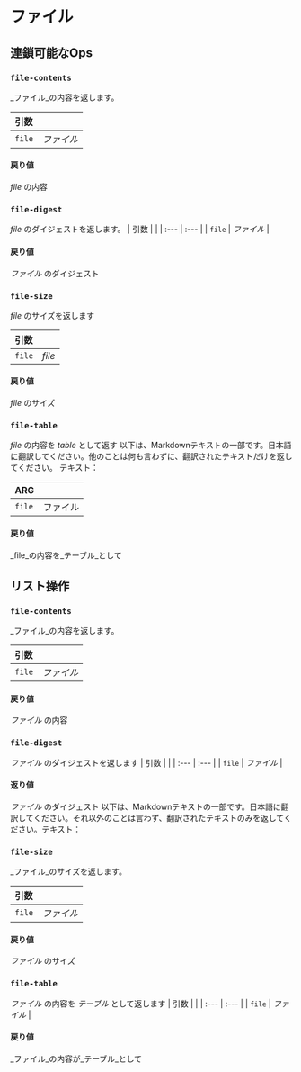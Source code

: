 # ファイル

## 連鎖可能なOps
<h3 id="file-contents"><code>file-contents</code></h3>

_ファイル_の内容を返します。

| 引数 |  |
| :--- | :--- |
| `file` | _ファイル_ |
#### 戻り値
_file_ の内容

<h3 id="file-digest"><code>file-digest</code></h3>

_file_ のダイジェストを返します。
| 引数 |  |
| :--- | :--- |
| `file` | _ファイル_ |

#### 戻り値
_ファイル_ のダイジェスト
<h3 id="file-size"><code>file-size</code></h3>

_file_ のサイズを返します

| 引数 |  |
| :--- | :--- |
| `file` | _file_ |
#### 戻り値
_file_ のサイズ

<h3 id="file-table"><code>file-table</code></h3>

_file_ の内容を _table_ として返す
以下は、Markdownテキストの一部です。日本語に翻訳してください。他のことは何も言わずに、翻訳されたテキストだけを返してください。 テキスト：

| ARG |  |
| :--- | :--- |
| `file` | ファイル |

#### 戻り値
_file_の内容を_テーブル_として
## リスト操作
<h3 id="file-contents"><code>file-contents</code></h3>

_ファイル_の内容を返します。

| 引数 |  |
| :--- | :--- |
| `file` | _ファイル_ |
#### 戻り値
_ファイル_ の内容

<h3 id="file-digest"><code>file-digest</code></h3>

_ファイル_ のダイジェストを返します
| 引数 |  |
| :--- | :--- |
| `file` |  _ファイル_ |

#### 返り値
_ファイル_ のダイジェスト
以下は、Markdownテキストの一部です。日本語に翻訳してください。それ以外のことは言わず、翻訳されたテキストのみを返してください。テキスト：

<h3 id="file-size"><code>file-size</code></h3>

_ファイル_のサイズを返します。

| 引数 |  |
| :--- | :--- |
| `file` | _ファイル_ |
#### 戻り値
_ファイル_ のサイズ

<h3 id="file-table"><code>file-table</code></h3>

_ファイル_ の内容を _テーブル_ として返します
| 引数 |  |
| :--- | :--- |
| `file` | _ファイル_ |

#### 戻り値
_ファイル_の内容が_テーブル_として